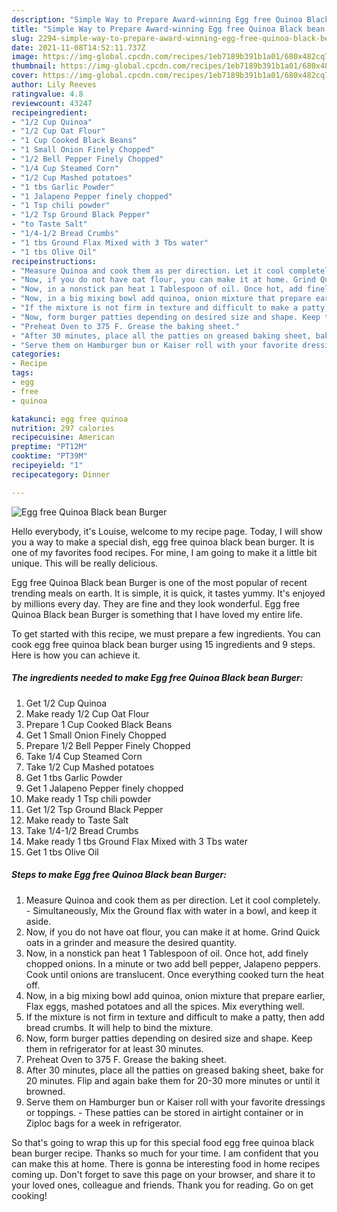 ```yaml
---
description: "Simple Way to Prepare Award-winning Egg free Quinoa Black bean Burger"
title: "Simple Way to Prepare Award-winning Egg free Quinoa Black bean Burger"
slug: 2294-simple-way-to-prepare-award-winning-egg-free-quinoa-black-bean-burger
date: 2021-11-08T14:52:11.737Z
image: https://img-global.cpcdn.com/recipes/1eb7189b391b1a01/680x482cq70/egg-free-quinoa-black-bean-burger-recipe-main-photo.jpg
thumbnail: https://img-global.cpcdn.com/recipes/1eb7189b391b1a01/680x482cq70/egg-free-quinoa-black-bean-burger-recipe-main-photo.jpg
cover: https://img-global.cpcdn.com/recipes/1eb7189b391b1a01/680x482cq70/egg-free-quinoa-black-bean-burger-recipe-main-photo.jpg
author: Lily Reeves
ratingvalue: 4.8
reviewcount: 43247
recipeingredient:
- "1/2 Cup Quinoa"
- "1/2 Cup Oat Flour"
- "1 Cup Cooked Black Beans"
- "1 Small Onion Finely Chopped"
- "1/2 Bell Pepper Finely Chopped"
- "1/4 Cup Steamed Corn"
- "1/2 Cup Mashed potatoes"
- "1 tbs Garlic Powder"
- "1 Jalapeno Pepper finely chopped"
- "1 Tsp chili powder"
- "1/2 Tsp Ground Black Pepper"
- "to Taste Salt"
- "1/4-1/2 Bread Crumbs"
- "1 tbs Ground Flax Mixed with 3 Tbs water"
- "1 tbs Olive Oil"
recipeinstructions:
- "Measure Quinoa and cook them as per direction. Let it cool completely. Simultaneously, Mix the Ground flax with water in a bowl, and keep it aside."
- "Now, if you do not have oat flour, you can make it at home. Grind Quick oats in a grinder and measure the desired quantity."
- "Now, in a nonstick pan heat 1 Tablespoon of oil. Once hot, add finely chopped onions. In a minute or two add bell pepper, Jalapeno peppers. Cook until onions are translucent. Once everything cooked turn the heat off."
- "Now, in a big mixing bowl add quinoa, onion mixture that prepare earlier, Flax eggs, mashed potatoes and all the spices. Mix everything well."
- "If the mixture is not firm in texture and difficult to make a patty, then add bread crumbs. It will help to bind the mixture."
- "Now, form burger patties depending on desired size and shape. Keep them in refrigerator for at least 30 minutes."
- "Preheat Oven to 375 F. Grease the baking sheet."
- "After 30 minutes, place all the patties on greased baking sheet, bake for 20 minutes. Flip and again bake them for 20-30 more minutes or until it browned."
- "Serve them on Hamburger bun or Kaiser roll with your favorite dressings or toppings. These patties can be stored in airtight container or in Ziploc bags for a week in refrigerator."
categories:
- Recipe
tags:
- egg
- free
- quinoa

katakunci: egg free quinoa 
nutrition: 297 calories
recipecuisine: American
preptime: "PT12M"
cooktime: "PT39M"
recipeyield: "1"
recipecategory: Dinner

---
```



![Egg free Quinoa Black bean Burger](https://img-global.cpcdn.com/recipes/1eb7189b391b1a01/680x482cq70/egg-free-quinoa-black-bean-burger-recipe-main-photo.jpg)

Hello everybody, it's Louise, welcome to my recipe page. Today, I will show you a way to make a special dish, egg free quinoa black bean burger. It is one of my favorites food recipes. For mine, I am going to make it a little bit unique. This will be really delicious.



Egg free Quinoa Black bean Burger is one of the most popular of recent trending meals on earth. It is simple, it is quick, it tastes yummy. It's enjoyed by millions every day. They are fine and they look wonderful. Egg free Quinoa Black bean Burger is something that I have loved my entire life.


To get started with this recipe, we must prepare a few ingredients. You can cook egg free quinoa black bean burger using 15 ingredients and 9 steps. Here is how you can achieve it.

<!--inarticleads1-->

##### The ingredients needed to make Egg free Quinoa Black bean Burger:

1. Get 1/2 Cup Quinoa
1. Make ready 1/2 Cup Oat Flour
1. Prepare 1 Cup Cooked Black Beans
1. Get 1 Small Onion Finely Chopped
1. Prepare 1/2 Bell Pepper Finely Chopped
1. Take 1/4 Cup Steamed Corn
1. Take 1/2 Cup Mashed potatoes
1. Get 1 tbs Garlic Powder
1. Get 1 Jalapeno Pepper finely chopped
1. Make ready 1 Tsp chili powder
1. Get 1/2 Tsp Ground Black Pepper
1. Make ready to Taste Salt
1. Take 1/4-1/2 Bread Crumbs
1. Make ready 1 tbs Ground Flax Mixed with 3 Tbs water
1. Get 1 tbs Olive Oil




<!--inarticleads2-->

##### Steps to make Egg free Quinoa Black bean Burger:

1. Measure Quinoa and cook them as per direction. Let it cool completely. - Simultaneously, Mix the Ground flax with water in a bowl, and keep it aside.
1. Now, if you do not have oat flour, you can make it at home. Grind Quick oats in a grinder and measure the desired quantity.
1. Now, in a nonstick pan heat 1 Tablespoon of oil. Once hot, add finely chopped onions. In a minute or two add bell pepper, Jalapeno peppers. Cook until onions are translucent. Once everything cooked turn the heat off.
1. Now, in a big mixing bowl add quinoa, onion mixture that prepare earlier, Flax eggs, mashed potatoes and all the spices. Mix everything well.
1. If the mixture is not firm in texture and difficult to make a patty, then add bread crumbs. It will help to bind the mixture.
1. Now, form burger patties depending on desired size and shape. Keep them in refrigerator for at least 30 minutes.
1. Preheat Oven to 375 F. Grease the baking sheet.
1. After 30 minutes, place all the patties on greased baking sheet, bake for 20 minutes. Flip and again bake them for 20-30 more minutes or until it browned.
1. Serve them on Hamburger bun or Kaiser roll with your favorite dressings or toppings. - These patties can be stored in airtight container or in Ziploc bags for a week in refrigerator.




So that's going to wrap this up for this special food egg free quinoa black bean burger recipe. Thanks so much for your time. I am confident that you can make this at home. There is gonna be interesting food in home recipes coming up. Don't forget to save this page on your browser, and share it to your loved ones, colleague and friends. Thank you for reading. Go on get cooking!
